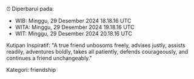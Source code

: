 ⏰ Diperbarui pada:
- WIB: Minggu, 29 Desember 2024 18.18.16 UTC
- WITA: Minggu, 29 Desember 2024 19.18.16 UTC
- WIT: Minggu, 29 Desember 2024 20.18.16 UTC

Kutipan Inspiratif:
"A true friend unbosoms freely, advises justly, assists readily, adventures boldly, takes all patiently, defends courageously, and continues a friend unchangeably."


Kategori: friendship

